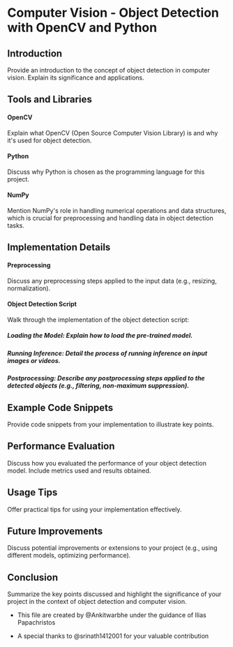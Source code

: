 # Computer Vision - Object Detection with OpenCV and Python 

## Introduction
Provide an introduction to the concept of object detection in computer vision. Explain its significance and applications.

## Tools and Libraries
#### OpenCV
Explain what OpenCV (Open Source Computer Vision Library) is and why it's used for object detection.

#### Python
Discuss why Python is chosen as the programming language for this project.

#### NumPy
Mention NumPy's role in handling numerical operations and data structures, which is crucial for preprocessing and handling data in object detection tasks.

## Implementation Details
#### Preprocessing
Discuss any preprocessing steps applied to the input data (e.g., resizing, normalization).

#### Object Detection Script
Walk through the implementation of the object detection script:

##### Loading the Model: Explain how to load the pre-trained model.
##### Running Inference: Detail the process of running inference on input images or videos.
##### Postprocessing: Describe any postprocessing steps applied to the detected objects (e.g., filtering, non-maximum suppression).

## Example Code Snippets
Provide code snippets from your implementation to illustrate key points.

## Performance Evaluation
Discuss how you evaluated the performance of your object detection model. Include metrics used and results obtained.

## Usage Tips
Offer practical tips for using your implementation effectively.

## Future Improvements
Discuss potential improvements or extensions to your project (e.g., using different models, optimizing performance).

## Conclusion
Summarize the key points discussed and highlight the significance of your project in the context of object detection and computer vision.

* This file are created by @Ankitwarbhe
under the guidance of Ilias Papachristos

* A special thanks to @srinath1412001 for your valuable contribution





